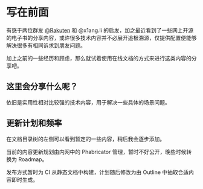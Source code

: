 # 写在前面

有感于两位群友 [@Rakuten](https://startups.mytrade.fun/) 和 @x1ang.li 的启发，加之最近看到了一些网上开源的电子书的分享内容，或许很多技术内容并不必展开追根溯源，仅提供配置便能够解决很多有相同诉求到朋友问题。

加上之前的一些经历和顾虑，那么就试着使用在线文档的方式来进行这类内容的分享吧。

## 这里会分享什么呢？

依旧是实用性相对比较强的技术内容，用于解决一些具体的场景问题。

## 更新计划和频率

在文档目录树的左侧可以看到暂定的一些内容，稍后我会逐步添加。

当前的内容更新规划由内网中的 Phabricator 管理，暂时不好公开，晚些时候转换为 Roadmap。

发布方式暂时为 CI 从静态文档中构建，计划随后修改为由 Outline 中抽取合适内容即时生成。
